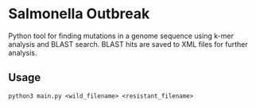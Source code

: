# Salmonella Outbreak

Python tool for finding mutations in a genome sequence using k-mer analysis and BLAST search.
BLAST hits are saved to XML files for further analysis.

## Usage
```python3 main.py <wild_filename> <resistant_filename>```
